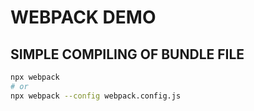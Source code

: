 # WEBPACK DEMO

## SIMPLE COMPILING OF BUNDLE FILE

```bash
npx webpack
# or
npx webpack --config webpack.config.js
```

